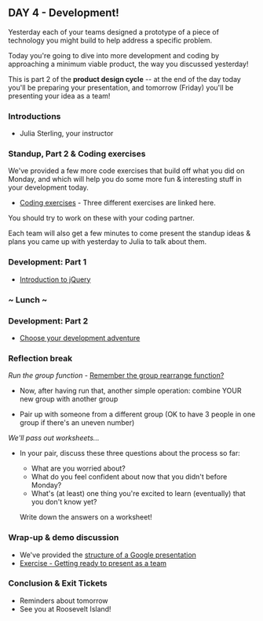 ## DAY 4 - Development!

Yesterday each of your teams designed a prototype of a piece of technology you might build to help address a specific problem.

Today you're going to dive into more development and coding by approaching a minimum viable product, the way you discussed yesterday!

This is part 2 of the **product design cycle** -- at the end of the day today you'll be preparing your presentation, and tomorrow (Friday) you'll be presenting your idea as a team!

### Introductions

* Julia Sterling, your instructor

### Standup, Part 2 & Coding exercises

We've provided a few more code exercises that build off what you did on Monday, and which will help you do some more fun & interesting stuff in your development today.

* [Coding exercises](day_4_exercise_1.md) - Three different exercises are linked here.

You should try to work on these with your coding partner.

Each team will also get a few minutes to come present the standup ideas & plans you came up with yesterday to Julia to talk about them.

### Development: Part 1

* [Introduction to jQuery](day_4_exercise_2.md)

### ~ Lunch ~

### Development: Part 2

* [Choose your development adventure](day_4_exercise_3.md)


### Reflection break

*Run the group function* - [Remember the group rearrange function?](group_function.md)

* Now, after having run that, another simple operation: combine YOUR new group with another group

* Pair up with someone from a different group (OK to have 3 people in one group if there's an uneven number)

*We'll pass out worksheets...*

* In your pair, discuss these three questions about the process so far:

  * What are you worried about?
  * What do you feel confident about now that you didn't before Monday?
  * What's (at least) one thing you're excited to learn (eventually) that you don't know yet?

  Write down the answers on a worksheet!


### Wrap-up & demo discussion

* We've provided the [structure of a Google presentation](google_presentation.md)
* [Exercise - Getting ready to present as a team](day_4_presentation_prep.md)

### Conclusion & Exit Tickets

* Reminders about tomorrow
* See you at Roosevelt Island!
